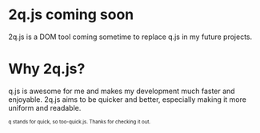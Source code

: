 # 2q.js coming soon
2q.js is a DOM tool coming sometime to replace q.js in my future projects.

# Why 2q.js?
q.js is awesome for me and makes my development much faster and enjoyable.
2q.js aims to be quicker and better, especially making it more uniform and readable.

<sub><sup>q stands for quick, so too-quick.js. Thanks for checking it out.</sup></sub>
